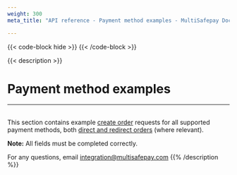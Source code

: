 ```yaml
---
weight: 300
meta_title: "API reference - Payment method examples - MultiSafepay Docs"

---
```

{{< code-block hide >}}
{{< /code-block >}}

{{< description >}}
# Payment method examples
<hr class="separator">

&nbsp;  
This section contains example [create order](https://api-docs.multisafepay.com/reference/createorder) requests for all supported payment methods, both [direct and redirect orders](https://multisafepay.readme.io/reference/introduction#direct-vs-redirect) (where relevant).

**Note:** All fields must be completed correctly.

For any questions, email <integration@multisafepay.com>
{{% /description %}}
